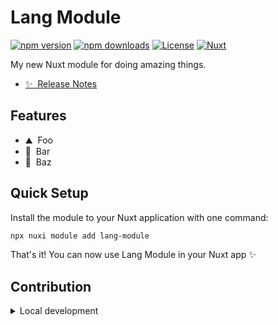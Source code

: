 <!--
Get your module up and running quickly.

Find and replace all on all files (CMD+SHIFT+F):
- Name: Lang Module
- Package name: lang-module
- Description: My new Nuxt module
-->

# Lang Module

[![npm version][npm-version-src]][npm-version-href]
[![npm downloads][npm-downloads-src]][npm-downloads-href]
[![License][license-src]][license-href]
[![Nuxt][nuxt-src]][nuxt-href]

My new Nuxt module for doing amazing things.

- [✨ &nbsp;Release Notes](/CHANGELOG.md)
<!-- - [🏀 Online playground](https://stackblitz.com/github/your-org/lang-module?file=playground%2Fapp.vue) -->
<!-- - [📖 &nbsp;Documentation](https://example.com) -->

## Features

<!-- Highlight some of the features your module provide here -->
- ⛰ &nbsp;Foo
- 🚠 &nbsp;Bar
- 🌲 &nbsp;Baz

## Quick Setup

Install the module to your Nuxt application with one command:

```bash
npx nuxi module add lang-module
```

That's it! You can now use Lang Module in your Nuxt app ✨


## Contribution

<details>
  <summary>Local development</summary>
  
  ```bash
  # Install dependencies
  npm install
  
  # Generate type stubs
  npm run dev:prepare
  
  # Develop with the playground
  npm run dev
  
  # Build the playground
  npm run dev:build
  
  # Run ESLint
  npm run lint
  
  # Run Vitest
  npm run test
  npm run test:watch
  
  # Release new version
  npm run release
  ```

</details>


<!-- Badges -->
[npm-version-src]: https://img.shields.io/npm/v/lang-module/latest.svg?style=flat&colorA=020420&colorB=00DC82
[npm-version-href]: https://npmjs.com/package/lang-module

[npm-downloads-src]: https://img.shields.io/npm/dm/lang-module.svg?style=flat&colorA=020420&colorB=00DC82
[npm-downloads-href]: https://npm.chart.dev/lang-module

[license-src]: https://img.shields.io/npm/l/lang-module.svg?style=flat&colorA=020420&colorB=00DC82
[license-href]: https://npmjs.com/package/lang-module

[nuxt-src]: https://img.shields.io/badge/Nuxt-020420?logo=nuxt.js
[nuxt-href]: https://nuxt.com
